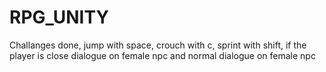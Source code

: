 # RPG_UNITY
Challanges done, jump with space, crouch with c, sprint with shift, if the player is close dialogue on female npc and normal dialogue on female npc
